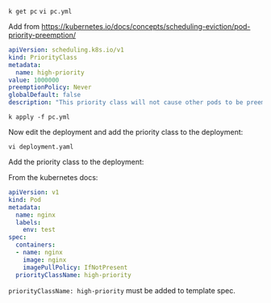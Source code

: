 `k get pc`
`vi pc.yml`

Add from https://kubernetes.io/docs/concepts/scheduling-eviction/pod-priority-preemption/
```yaml
apiVersion: scheduling.k8s.io/v1
kind: PriorityClass
metadata:
  name: high-priority
value: 1000000
preemptionPolicy: Never
globalDefault: false
description: "This priority class will not cause other pods to be preempted."
```

`k apply -f pc.yml`

Now edit the deployment and add the priority class to the deployment:

`vi deployment.yaml`

Add the priority class to the deployment:

From the kubernetes docs:
```yaml
apiVersion: v1
kind: Pod
metadata:
  name: nginx
  labels:
    env: test
spec:
  containers:
  - name: nginx
    image: nginx
    imagePullPolicy: IfNotPresent
  priorityClassName: high-priority
```

`priorityClassName: high-priority` must be added to template spec.
